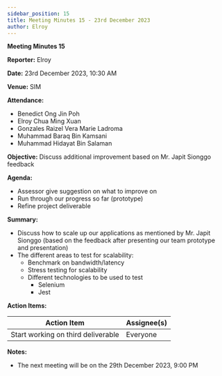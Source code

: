 ```yaml
---
sidebar_position: 15
title: Meeting Minutes 15 - 23rd December 2023
author: Elroy
---
```


**Meeting Minutes 15**

**Reporter:** Elroy

**Date:** 23rd December 2023, 10:30 AM

**Venue:** SIM

**Attendance:**

- Benedict Ong Jin Poh
- Elroy Chua Ming Xuan
- Gonzales Raizel Vera Marie Ladroma
- Muhammad Baraq Bin Kamsani
- Muhammad Hidayat Bin Salaman

**Objective:**
Discuss additional improvement based on Mr. Japit Sionggo feedback

**Agenda:**

- Assessor give suggestion on what to improve on
- Run through our progress so far (prototype)
- Refine project deliverable

**Summary:**

- Discuss how to scale up our applications as mentioned by Mr. Japit Sionggo (based on the feedback after presenting our team prototype and presentation)
- The different areas to test for scalability:
  - Benchmark on bandwidth/latency
  - Stress testing for scalability
  - Different technologies to be used to test
    - Selenium
    - Jest

**Action Items:**

| Action Item                        | Assignee(s) |
| ---------------------------------- | ----------- |
| Start working on third deliverable | Everyone    |

**Notes:**

- The next meeting will be on the 29th December 2023, 9:00 PM
